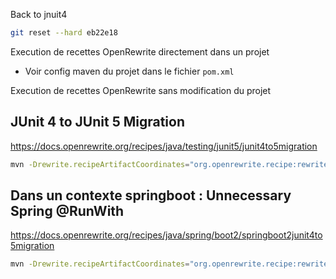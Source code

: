 Back to jnuit4
```bash
git reset --hard eb22e18
```

Execution de recettes OpenRewrite directement dans un projet
- Voir config maven du projet dans le fichier `pom.xml`


Execution de recettes OpenRewrite sans modification du projet
## JUnit 4 to JUnit 5 Migration

https://docs.openrewrite.org/recipes/java/testing/junit5/junit4to5migration

```bash
mvn -Drewrite.recipeArtifactCoordinates="org.openrewrite.recipe:rewrite-testing-frameworks:3.14.1" -Drewrite.activeRecipes="org.openrewrite.java.testing.junit5.JUnit4to5Migration" org.openrewrite.maven:rewrite-maven-plugin:dryRun
```

## Dans un contexte springboot : Unnecessary Spring @RunWith

https://docs.openrewrite.org/recipes/java/spring/boot2/springboot2junit4to5migration

```bash
mvn -Drewrite.recipeArtifactCoordinates="org.openrewrite.recipe:rewrite-testing-frameworks:3.14.1,org.openrewrite.recipe:rewrite-spring:6.11.1" -Drewrite.activeRecipes="org.openrewrite.java.testing.junit5.JUnit4to5Migration,org.openrewrite.java.spring.boot2.UnnecessarySpringRunWith" org.openrewrite.maven:rewrite-maven-plugin:dryRun
```